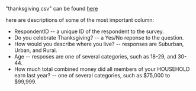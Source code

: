 "thanksgiving.csv" can be found [here](https://github.com/fivethirtyeight/data/tree/master/thanksgiving-2015)

here are descriptions of some of the most important column:
- RespondentID -- a unique ID of the respondent to the survey.
- Do you celebrate Thanksgiving? -- a Yes/No reponse to the question.
- How would you describe where you live? -- responses are Suburban, Urban, and Rural.
- Age -- resposes are one of several categories, such as 18-29, and 30-44.
- How much total combined money did all members of your HOUSEHOLD earn last year? -- one of several categories, such as $75,000 to $99,999.
